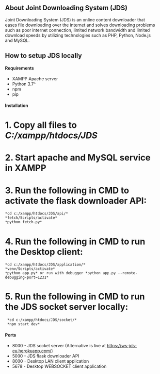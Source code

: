 ## About Joint Downloading System (JDS)
Joint Downloading System (JDS) is an online content downloader that eases file downloading over the internet and solves downloading problems such as poor internet connection, limited network bandwidth and limited download speeds by utilizing technologies such as PHP, Python, Node.js and MySQL.

## How to setup JDS locally
#### Requirements
* XAMPP Apache server
* Python 3.7^
* npm
* pip

#### Installation
# 1. Copy all files to *C:/xampp/htdocs/JDS*

# 2. Start apache and MySQL service in XAMPP

# 3. Run the following in CMD to activate the flask downloader API:
    *cd c:/xampp/htdocs/JDS/api/*
    *fetch/Scripts/activate*
    *python fetch.py*


# 4. Run the following in CMD to run the Desktop client:
    *cd c:/xampp/htdocs/JDS/application/*
    *venv/Scripts/activate*
    *python app.py* or run with debugger *python app.py --remote-debugging-port=1231*


# 5. Run the following in CMD to run the JDS socket server locally:
     *cd c:/xampp/htdocs/JDS/socket/*
     *npm start dev*


#### Ports
* 8000 - JDS socket server (Alternative is live at https://ws-jds-eu.herokuapp.com/)
* 5000 - JDS flask downloader API
* 8000 - Desktop LAN client application
* 5678 - Desktop WEBSOCKET client application
